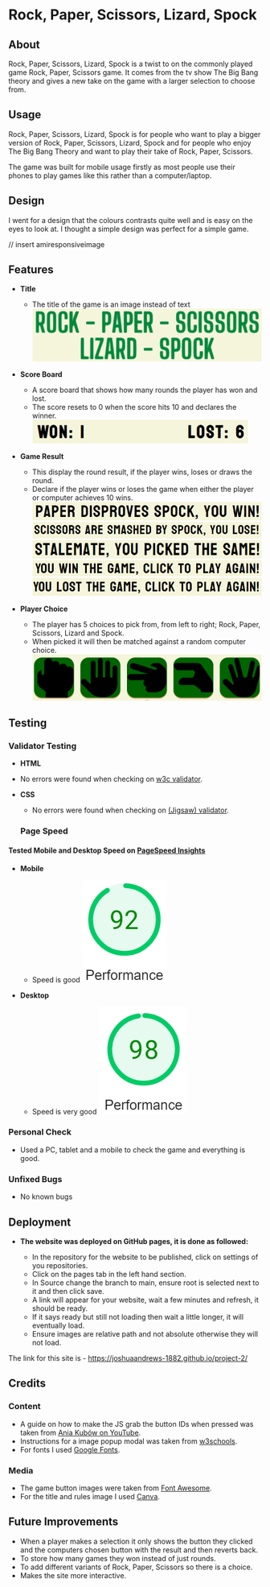 # Rock, Paper, Scissors, Lizard, Spock

## About

Rock, Paper, Scissors, Lizard, Spock is a twist to on the commonly played game Rock, Paper, Scissors game.
It comes from the tv show The Big Bang theory and gives a new take on the game with a larger selection to choose from.

## Usage

Rock, Paper, Scissors, Lizard, Spock is for people who want to play a bigger version of Rock, Paper, Scissors, Lizard, Spock and for people who enjoy The Big Bang Theory and want to play their take of Rock, Paper, Scissors.

The game was built for mobile usage firstly as most people use their phones to play games like this rather than a computer/laptop.

## Design

I went for a design that the colours contrasts quite well and is easy on the eyes to look at.
I thought a simple design was perfect for a simple game.

// insert amiresponsiveimage

## Features

 - __Title__

   - The title of the game is an image instead of text
![Game Title Image](assets/readme-images/title.png)

 - __Score Board__

   - A score board that shows how many rounds the player has won and lost.
   - The score resets to 0 when the score hits 10 and declares the winner.
![Score Board Image](assets/readme-images/scoreboard.png)

 - __Game Result__

   - This display the round result, if the player wins, loses or draws the round.
   - Declare if the player wins or loses the game when either the player or computer achieves 10 wins.
![Player Wins Round](assets/readme-images/resultwin.png)
![Player Loses Round](assets/readme-images/resultlose.png)
![Player Draws Round](assets/readme-images/resultdraw.png)
![Player Wins Game](assets/readme-images/wingame.png)
![Player Loses Game](assets/readme-images/lostgame.png)

 - __Player Choice__

   - The player has 5 choices to pick from, from left to right; Rock, Paper, Scissors, Lizard and Spock.
   - When picked it will then be matched against a random computer choice.
  ![Game Choices](assets/readme-images/choices.png)

## Testing

### Validator Testing

  - __HTML__

  - No errors were found when checking on [w3c validator](http://jigsaw.w3.org/css-validator/validator?lang=en&profile=css3svg&uri=https%3A%2F%2Fjoshuaandrews-1882.github.io%2Fproject-2%2F&usermedium=all&vextwarning=&warning=1).
- __CSS__

  - No errors were found when checking on [(Jigsaw) validator](http://jigsaw.w3.org/css-validator/validator?lang=en&profile=css3svg&uri=https%3A%2F%2Fjoshuaandrews-1882.github.io%2Fproject-2%2F&usermedium=all&vextwarning=&warning=1).

  ### Page Speed

#### Tested Mobile and Desktop Speed on [PageSpeed Insights](https://developers.google.com/speed/pagespeed/insights/)

- __Mobile__

  - Speed is good
![Mobile Web Speed](assets/readme-images/mobile.png)


- __Desktop__

  - Speed is very good
![Desktop Web Speed](assets/readme-images/desktop.png)

### Personal Check

  - Used a PC, tablet and a mobile to check the game and everything is good.

### Unfixed Bugs

  - No known bugs

## Deployment

- __The website was deployed on GitHub pages, it is done as followed:__

  - In the repository for the website to be published, click on settings of you repositories.
  - Click on the pages tab in the left hand section.
  - In Source change the branch to main, ensure root is selected next to it and then click save.
  - A link will appear for your website, wait a few minutes and refresh, it should be ready.
  - If it says ready but still not loading then wait a little longer, it will eventually load.
  - Ensure images are relative path and not absolute otherwise they will not load.

The link for this site is - https://joshuaandrews-1882.github.io/project-2/ 

## Credits

### Content

  - A guide on how to make the JS grab the button IDs when pressed was taken from [Ania Kubów on YouTube](https://www.youtube.com/watch?v=RwFeg0cEZvQ&t=450s).
  - Instructions for a image popup modal was taken from [w3schools](https://www.w3schools.com/howto/howto_css_modal_images.asp).
  - For fonts I used [Google Fonts](https://fonts.google.com/).

  ### Media

  - The game button images were taken from [Font Awesome](https://fontawesome.com/).
  - For the title and rules image I used [Canva](https://www.canva.com/).

## Future Improvements

  - When a player makes a selection it only shows the button they clicked and the computers chosen button with the result and then reverts back.
  - To store how many games they won instead of just rounds.
  - To add different variants of Rock, Paper, Scissors so there is a choice.
  - Makes the site more interactive.